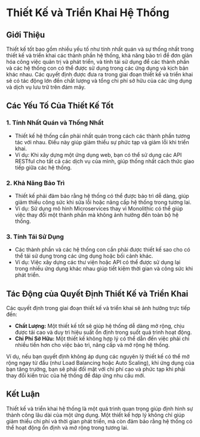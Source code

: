 # Thiết Kế và Triển Khai Hệ Thống

## Giới Thiệu

Thiết kế tốt bao gồm nhiều yếu tố như tính nhất quán và sự thống nhất trong thiết kế và triển khai các thành phần hệ thống, khả năng bảo trì để đơn giản hóa công việc quản trị và phát triển, và tính tái sử dụng để các thành phần và các hệ thống con có thể được sử dụng trong các ứng dụng và kịch bản khác nhau. Các quyết định được đưa ra trong giai đoạn thiết kế và triển khai sẽ có tác động lớn đến chất lượng và tổng chi phí sở hữu của các ứng dụng và dịch vụ lưu trữ trên đám mây.

## Các Yếu Tố Của Thiết Kế Tốt

### 1. **Tính Nhất Quán và Thống Nhất**
   - Thiết kế hệ thống cần phải nhất quán trong cách các thành phần tương tác với nhau. Điều này giúp giảm thiểu sự phức tạp và giảm lỗi khi triển khai.
   - Ví dụ: Khi xây dựng một ứng dụng web, bạn có thể sử dụng các API RESTful cho tất cả các dịch vụ của mình, giúp thống nhất cách thức giao tiếp giữa các hệ thống.

### 2. **Khả Năng Bảo Trì**
   - Thiết kế phải đảm bảo rằng hệ thống có thể được bảo trì dễ dàng, giúp giảm thiểu công sức khi sửa lỗi hoặc nâng cấp hệ thống trong tương lai.
   - Ví dụ: Sử dụng mô hình Microservices thay vì Monolithic có thể giúp việc thay đổi một thành phần mà không ảnh hưởng đến toàn bộ hệ thống.

### 3. **Tính Tái Sử Dụng**
   - Các thành phần và các hệ thống con cần phải được thiết kế sao cho có thể tái sử dụng trong các ứng dụng hoặc bối cảnh khác.
   - Ví dụ: Việc xây dựng các thư viện hoặc API có thể được sử dụng lại trong nhiều ứng dụng khác nhau giúp tiết kiệm thời gian và công sức khi phát triển.

## Tác Động của Quyết Định Thiết Kế và Triển Khai

Các quyết định trong giai đoạn thiết kế và triển khai sẽ ảnh hưởng trực tiếp đến:
   - **Chất Lượng:** Một thiết kế tốt sẽ giúp hệ thống dễ dàng mở rộng, chịu được tải cao và duy trì hiệu suất ổn định trong suốt quá trình hoạt động.
   - **Chi Phí Sở Hữu:** Một thiết kế không hợp lý có thể dẫn đến việc phải chi nhiều tiền hơn cho việc bảo trì, nâng cấp và mở rộng hệ thống.
   
Ví dụ, nếu bạn quyết định không áp dụng các nguyên lý thiết kế có thể mở rộng ngay từ đầu (như Load Balancing hoặc Auto Scaling), khi ứng dụng của bạn tăng trưởng, bạn sẽ phải đối mặt với chi phí cao và phức tạp khi phải thay đổi kiến trúc của hệ thống để đáp ứng nhu cầu mới.

## Kết Luận

Thiết kế và triển khai hệ thống là một quá trình quan trọng giúp định hình sự thành công lâu dài của một ứng dụng. Một thiết kế hợp lý không chỉ giúp giảm thiểu chi phí và thời gian phát triển, mà còn đảm bảo rằng hệ thống có thể hoạt động ổn định và mở rộng trong tương lai.
